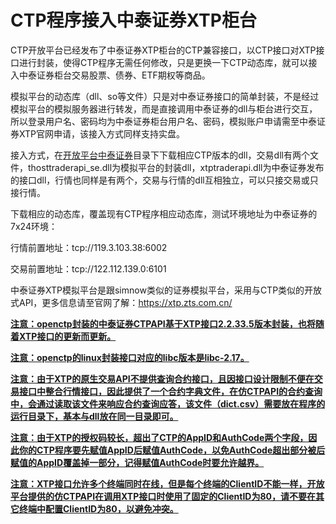 # CTP程序接入中泰证券XTP柜台

CTP开放平台已经发布了中泰证券XTP柜台的CTP兼容接口，以CTP接口对XTP接口进行封装，使得CTP程序无需任何修改，只是更换一下CTP动态库，就可以接入中泰证券柜台交易股票、债券、ETF期权等商品。

模拟平台的动态库（dll、so等文件）只是对中泰证券接口的简单封装，不是经过模拟平台的模拟服务器进行转发，而是直接调用中泰证券的dll与柜台进行交互，所以登录用户名、密码均为中泰证券柜台用户名、密码，模拟账户申请需至中泰证券XTP官网申请，该接入方式同样支持实盘。

接入方式，在[开放平台中泰证券](https://github.com/krenx1983/openctp/tree/master/ctp2%E4%B8%AD%E6%B3%B0%E8%AF%81%E5%88%B8XTP)目录下下载相应CTP版本的dll，交易dll有两个文件，thosttraderapi_se.dll为模拟平台的封装dll，xtptraderapi.dll为中泰证券发布的接口dll，行情也同样是有两个，交易与行情的dll互相独立，可以只接交易或只接行情。

下载相应的动态库，覆盖现有CTP程序相应动态库，测试环境地址为中泰证券的7x24环境：

行情前置地址：tcp://119.3.103.38:6002

交易前置地址：tcp://122.112.139.0:6101

中泰证券XTP模拟平台是跟simnow类似的证券模拟平台，采用与CTP类似的开放式API，更多信息请至官网了解：https://xtp.zts.com.cn/

**<u>注意：openctp封装的中泰证券CTPAPI基于XTP接口2.2.33.5版本封装，也将随着XTP接口的更新而更新。</u>**

**<u>注意：openctp的linux封装接口对应的libc版本是libc-2.17。</u>**

**<u>注意：由于XTP的原生交易API不提供查询合约接口，且因接口设计限制不便在交易接口中整合行情接口，因此提供了一个合约字典文件，在仿CTPAPI的合约查询中，会通过读取该文件来响应合约查询应答，该文件（dict.csv）需要放在程序的运行目录下，基本与dll放在同一目录即可。</u>**

**<u>注意：由于XTP的授权码较长，超出了CTP的AppID和AuthCode两个字段，因此你的CTP程序要先赋值AppID后赋值AuthCode，以免AuthCode超出部分被后赋值的AppID覆盖掉一部分，记得赋值AuthCode时要允许越界。</u>**

**<u>注意：XTP接口允许多个终端同时在线，但是每个终端的ClientID不能一样，开放平台提供的仿CTPAPI在调用XTP接口时使用了固定的ClientID为80，请不要在其它终端中配置ClientID为80，以避免冲突。</u>**
